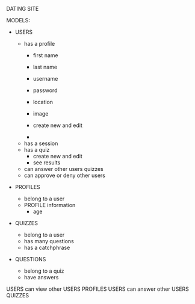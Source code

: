 DATING SITE

MODELS:

  - USERS
    - has a profile
      - first name
      - last name
      - username
      - password
      - location
      - image

      - create new and edit
      -
    - has a session
    - has a quiz
      - create new and edit
      - see results
    - can answer other users quizzes
    - can approve or deny other users
  - PROFILES
    - belong to a user
    - PROFILE information
      - age

  - QUIZZES
    - belong to a user
    - has many questions
    - has a catchphrase

  - QUESTIONS
    - belong to a quiz
    - have answers



  USERS can view other USERS PROFILES
  USERS can answer other USERS QUIZZES
